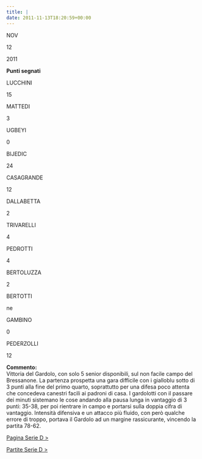 ```yaml
---
title: |
date: 2011-11-13T18:20:59+00:00
---
```

NOV

12

2011

**Punti segnati**

LUCCHINI

15

MATTEDI

3

UGBEYI

0

BIJEDIC

24

CASAGRANDE

12

DALLABETTA

2

TRIVARELLI

4

PEDROTTI

4

BERTOLUZZA

2

BERTOTTI

ne

GAMBINO

0

PEDERZOLLI

12

**Commento:**  
Vittoria del Gardolo, con solo 5 senior disponibili, sul non facile campo del Bressanone. La partenza prospetta una gara difficile con i gialloblu sotto di 3 punti alla fine del primo quarto, soprattutto per una difesa poco attenta che concedeva canestri facili ai padroni di casa. I gardolotti con il passare dei minuti sistemano le cose andando alla pausa lunga in vantaggio di 3 punti: 35-38, per poi rientrare in campo e portarsi sulla doppia cifra di vantaggio. Intensità difensiva e un attacco più fluido, con però qualche errore di troppo, portava il Gardolo ad un margine rassicurante, vincendo la partita 78-62.

[Pagina Serie D >](http://www.basketgardolo.it/serie-d)

[Partite Serie D >](http://www.basketgardolo.it/?tag=serie-d&cat=11)